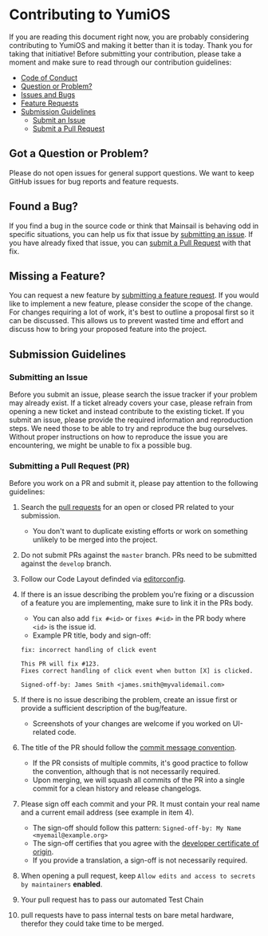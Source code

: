 # Contributing to YumiOS

If you are reading this document right now, you are probably considering contributing to YumiOS and making it better
than it is today. Thank you for taking that initiative! Before submitting your contribution, please take a moment and
make sure to read through our contribution guidelines:

-   [Code of Conduct](https://github.com/Yumi-Lab/YumiOS/blob/develop/.github/CODE_OF_CONDUCT.md)
-   [Question or Problem?](#question)
-   [Issues and Bugs](#issue)
-   [Feature Requests](#feature)
-   [Submission Guidelines](#submit)
    -   [Submit an Issue](#submit-issue)
    -   [Submit a Pull Request](#submit-pr)

## <a name="question"></a> Got a Question or Problem?

Please do not open issues for general support questions. We want to keep GitHub issues for bug reports and feature
requests.

## <a name="issue"></a> Found a Bug?

If you find a bug in the source code or think that Mainsail is behaving odd in specific situations, you can help us fix
that issue by [submitting an issue](https://github.com/Yumi-Lab/YumiOS/issues/new?assignees=&labels=%E2%9A%A1+Type%3A+Bug&template=bug_report.yml).
If you have already fixed that issue, you can [submit a Pull Request](#submit-pr) with that fix.

## <a name="feature"></a> Missing a Feature?

You can request a new feature by [submitting a feature request](https://github.com/Yumi-Lab/YumiOS/issues/new?assignees=&labels=%F0%9F%92%A1+Type%3A+FR&template=feature_request.yml).
If you would like to implement a new feature, please consider the scope of the change. For changes requiring a lot of
work, it's best to outline a proposal first so it can be discussed. This allows us to prevent wasted time and effort and
discuss how to bring your proposed feature into the project.

## <a name="submit"></a> Submission Guidelines

### <a name="submit-issue"></a> Submitting an Issue

Before you submit an issue, please search the issue tracker if your problem may already exist. If a ticket already
covers your case, please refrain from opening a new ticket and instead contribute to the existing ticket. If you submit
an issue, please provide the required information and reproduction steps. We need those to be able to try and reproduce
the bug ourselves. Without proper instructions on how to reproduce the issue you are encountering, we might be unable to
fix a possible bug.

### <a name="submit-pr"></a> Submitting a Pull Request (PR)

Before you work on a PR and submit it, please pay attention to the following guidelines:

1. Search the [pull requests](https://github.com/Yumi-Lab/YumiOS/pulls) for an open or closed PR related to your submission.
    - You don't want to duplicate existing efforts or work on something unlikely to be merged into the project.
2. Do not submit PRs against the `master` branch. PRs need to be submitted against the `develop` branch.
3. Follow our Code Layout definded via [editorconfig](https://github.com/Yumi-Lab/YumiOS/blob/develop/.editorconfig).
4. If there is an issue describing the problem you're fixing or a discussion of a feature you are implementing, make sure to link it in the PRs body.

    - You can also add `fix #<id>` or `fixes #<id>` in the PR body where `<id>` is the issue id.
    - Example PR title, body and sign-off:

    ```
    fix: incorrect handling of click event

    This PR will fix #123.
    Fixes correct handling of click event when button [X] is clicked.

    Signed-off-by: James Smith <james.smith@myvalidemail.com>
    ```

5. If there is no issue describing the problem, create an issue first or provide a sufficient description of the bug/feature.
    - Screenshots of your changes are welcome if you worked on UI-related code.
6. The title of the PR should follow the [commit message convention](https://www.conventionalcommits.org/en/v1.0.0/).
    - If the PR consists of multiple commits, it's good practice to follow the convention, although that is not necessarily required.
    - Upon merging, we will squash all commits of the PR into a single commit for a clean history and release changelogs.
7. Please sign off each commit and your PR. It must contain your real name and a current email address (see example in item 4).
    - The sign-off should follow this pattern: `Signed-off-by: My Name <myemail@example.org>`
    - The sign-off certifies that you agree with the [developer certificate of origin](https://github.com/Yumi-Lab/YumiOS/blob/develop/.github/DEVELOPER_CERTIFICATE_OF_ORIGIN.md).
    - If you provide a translation, a sign-off is not necessarily required.
8. When opening a pull request, keep `Allow edits and access to secrets by maintainers` **enabled**.
9. Your pull request has to pass our automated Test Chain
10. pull requests have to pass internal tests on bare metal hardware, therefor they could take time to be merged.
